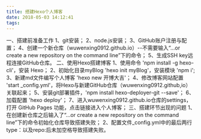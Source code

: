 ```yaml
---
title: 搭建Hexo个人博客
date: 2018-05-03 14:12:41
tags:
---
```

一、搭建前准备工作
1、git安装；
2、node.js安装；
3、GitHub账户注册与配置；
4、创建一个新仓库（wuwenxing0912.github.io）--不需要输入“...or create a new repository on the command line”下的命令；
5、生成SSH key远程连接GitHub仓库。
二、使用Hexo搭建博客
1、使用命令 'npm install -g hexo-cli'，安装 Hexo；
2、初始化目录myBlog 'hexo init myBlog'，安装模块 'npm i';
3、新建md文件编写个人博客 'hexo new 开博大吉'；
4、修改博客网站配置  'start _config.yml'，将Hexo与新建GitHub仓库（wuwenxing0912.github,io） 关联起来；
5、安装git部署插件，'npm install hexo-deployer-git --save'；
6、加载配置 'hexo deploy'；
7、进入wuwenxing0912.github.io仓库的settings，打开 GitHub Pages 功能，点击链接进入个人博客；
三、搭建环节出现的问题
1、在创建新仓库之后输入了“...or create a new repository on the command line”下的命令初始化仓库导致搭建失败；
2、配置文件_config.yml中的最后两行type：以及repo:后未加空格导致搭建失败。
